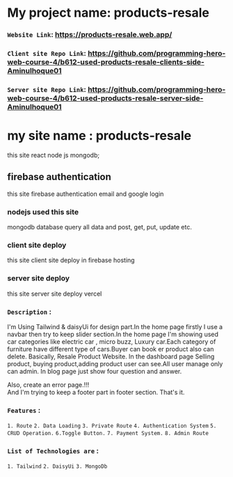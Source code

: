# My project name: products-resale

### `Website Link`:  https://products-resale.web.app/

### `Client site Repo Link`: https://github.com/programming-hero-web-course-4/b612-used-products-resale-clients-side-Aminulhoque01

### `Server site Repo Link`: https://github.com/programming-hero-web-course-4/b612-used-products-resale-server-side-Aminulhoque01



# my site name : products-resale

this site react node js mongodb;

## firebase authentication
this site firebase authentication email and google login



### nodejs used this site
mongodb database query all data and post, get, put, update etc.



### client site deploy

this site client site deploy in firebase hosting



### server site deploy
this site server site deploy vercel 





### `Description` :

I'm Using Tailwind & daisyUi for design part.In the home page firstly I use a navbar  then try to keep slider section.In the home page I'm showing used car categories like electric car , micro buzz, Luxury car.Each category of furniture have different type of cars.Buyer can book er product also can delete. Basically, Resale Product Website. 
In the dashboard page Selling product, buying product,adding product user can see.All user manage only can admin.
In blog page just show four question and answer.

Also, create an error page.!!!   
And I'm trying to keep a footer part in footer section.
That's it. 

### `Features` :
`1. Route`
`2. Data Loading`
`3. Private Route`
`4. Authentication System`
`5. CRUD Operation.`
`6.Toggle Button.`
`7. Payment System.`
`8. Admin Route`

### `List of Technologies are` :

`1. Tailwind`
`2. DaisyUi`
`3. MongoDb`


